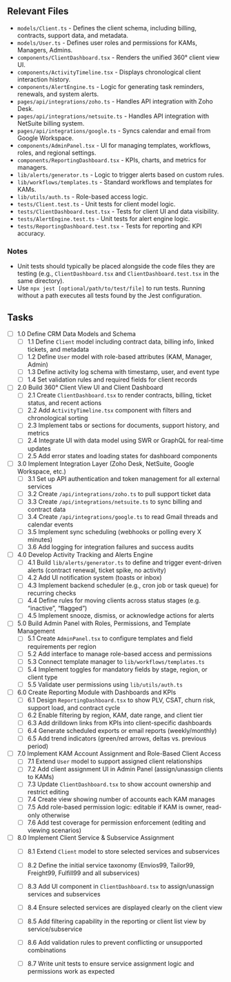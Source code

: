 ## Relevant Files

- `models/Client.ts` - Defines the client schema, including billing, contracts, support data, and metadata.
- `models/User.ts` - Defines user roles and permissions for KAMs, Managers, Admins.
- `components/ClientDashboard.tsx` - Renders the unified 360° client view UI.
- `components/ActivityTimeline.tsx` - Displays chronological client interaction history.
- `components/AlertEngine.ts` - Logic for generating task reminders, renewals, and system alerts.
- `pages/api/integrations/zoho.ts` - Handles API integration with Zoho Desk.
- `pages/api/integrations/netsuite.ts` - Handles API integration with NetSuite billing system.
- `pages/api/integrations/google.ts` - Syncs calendar and email from Google Workspace.
- `components/AdminPanel.tsx` - UI for managing templates, workflows, roles, and regional settings.
- `components/ReportingDashboard.tsx` - KPIs, charts, and metrics for managers.
- `lib/alerts/generator.ts` - Logic to trigger alerts based on custom rules.
- `lib/workflows/templates.ts` - Standard workflows and templates for KAMs.
- `lib/utils/auth.ts` - Role-based access logic.
- `tests/Client.test.ts` - Unit tests for client model logic.
- `tests/ClientDashboard.test.tsx` - Tests for client UI and data visibility.
- `tests/AlertEngine.test.ts` - Unit tests for alert engine logic.
- `tests/ReportingDashboard.test.tsx` - Tests for reporting and KPI accuracy.

### Notes

- Unit tests should typically be placed alongside the code files they are testing (e.g., `ClientDashboard.tsx` and `ClientDashboard.test.tsx` in the same directory).
- Use `npx jest [optional/path/to/test/file]` to run tests. Running without a path executes all tests found by the Jest configuration.

## Tasks

- [ ] 1.0 Define CRM Data Models and Schema
  - [ ] 1.1 Define `Client` model including contract data, billing info, linked tickets, and metadata
  - [ ] 1.2 Define `User` model with role-based attributes (KAM, Manager, Admin)
  - [ ] 1.3 Define activity log schema with timestamp, user, and event type
  - [ ] 1.4 Set validation rules and required fields for client records

- [ ] 2.0 Build 360° Client View UI and Client Dashboard
  - [ ] 2.1 Create `ClientDashboard.tsx` to render contracts, billing, ticket status, and recent actions
  - [ ] 2.2 Add `ActivityTimeline.tsx` component with filters and chronological sorting
  - [ ] 2.3 Implement tabs or sections for documents, support history, and metrics
  - [ ] 2.4 Integrate UI with data model using SWR or GraphQL for real-time updates
  - [ ] 2.5 Add error states and loading states for dashboard components

- [ ] 3.0 Implement Integration Layer (Zoho Desk, NetSuite, Google Workspace, etc.)
  - [ ] 3.1 Set up API authentication and token management for all external services
  - [ ] 3.2 Create `/api/integrations/zoho.ts` to pull support ticket data
  - [ ] 3.3 Create `/api/integrations/netsuite.ts` to sync billing and contract data
  - [ ] 3.4 Create `/api/integrations/google.ts` to read Gmail threads and calendar events
  - [ ] 3.5 Implement sync scheduling (webhooks or polling every X minutes)
  - [ ] 3.6 Add logging for integration failures and success audits

- [ ] 4.0 Develop Activity Tracking and Alerts Engine
  - [ ] 4.1 Build `lib/alerts/generator.ts` to define and trigger event-driven alerts (contract renewal, ticket spike, no activity)
  - [ ] 4.2 Add UI notification system (toasts or inbox)
  - [ ] 4.3 Implement backend scheduler (e.g., cron job or task queue) for recurring checks
  - [ ] 4.4 Define rules for moving clients across status stages (e.g. “inactive”, “flagged”)
  - [ ] 4.5 Implement snooze, dismiss, or acknowledge actions for alerts

- [ ] 5.0 Build Admin Panel with Roles, Permissions, and Template Management
  - [ ] 5.1 Create `AdminPanel.tsx` to configure templates and field requirements per region
  - [ ] 5.2 Add interface to manage role-based access and permissions
  - [ ] 5.3 Connect template manager to `lib/workflows/templates.ts`
  - [ ] 5.4 Implement toggles for mandatory fields by stage, region, or client type
  - [ ] 5.5 Validate user permissions using `lib/utils/auth.ts`

- [ ] 6.0 Create Reporting Module with Dashboards and KPIs
  - [ ] 6.1 Design `ReportingDashboard.tsx` to show PLV, CSAT, churn risk, support load, and contract cycle
  - [ ] 6.2 Enable filtering by region, KAM, date range, and client tier
  - [ ] 6.3 Add drilldown links from KPIs into client-specific dashboards
  - [ ] 6.4 Generate scheduled exports or email reports (weekly/monthly)
  - [ ] 6.5 Add trend indicators (green/red arrows, deltas vs. previous period)
     
- [ ] 7.0 Implement KAM Account Assignment and Role-Based Client Access
  - [ ] 7.1 Extend `User` model to support assigned client relationships
  - [ ] 7.2 Add client assignment UI in Admin Panel (assign/unassign clients to KAMs)
  - [ ] 7.3 Update `ClientDashboard.tsx` to show account ownership and restrict editing
  - [ ] 7.4 Create view showing number of accounts each KAM manages
  - [ ] 7.5 Add role-based permission logic: editable if KAM is owner, read-only otherwise
  - [ ] 7.6 Add test coverage for permission enforcement (editing and viewing scenarios)

- [ ] 8.0 Implement Client Service & Subservice Assignment
  - [ ] 8.1 Extend `Client` model to store selected services and subservices
  - [ ] 8.2 Define the initial service taxonomy (Envios99, Tailor99, Freight99, Fulfill99 and all subservices)
  - [ ] 8.3 Add UI component in `ClientDashboard.tsx` to assign/unassign services and subservices
  - [ ] 8.4 Ensure selected services are displayed clearly on the client view
  - [ ] 8.5 Add filtering capability in the reporting or client list view by service/subservice
  - [ ] 8.6 Add validation rules to prevent conflicting or unsupported combinations
  - [ ] 8.7 Write unit tests to ensure service assignment logic and permissions work as expected


